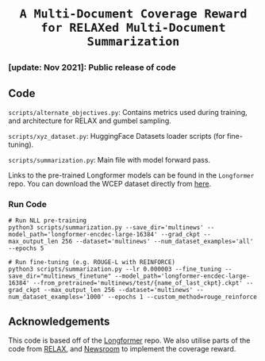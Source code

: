 # <p align=center>`A Multi-Document Coverage Reward for RELAXed Multi-Document Summarization`</p>
### [update: Nov 2021]: Public release of code

## Code
`scripts/alternate_objectives.py`: Contains metrics used during training, and architecture for RELAX and gumbel sampling.

`scripts/xyz_dataset.py`: HuggingFace Datasets loader scripts (for fine-tuning).

`scripts/summarization.py`: Main file with model forward pass.

Links to the pre-trained Longformer models can be found in the `Longformer` repo.
You can download the WCEP dataset directly from [here](https://github.com/complementizer/wcep-mds-dataset).

### Run Code
```
# Run NLL pre-training
python3 scripts/summarization.py --save_dir='multinews' --model_path='longformer-encdec-large-16384' --grad_ckpt --max_output_len 256 --dataset='multinews' --num_dataset_examples='all' --epochs 5
```

```
# Run fine-tuning (e.g. ROUGE-L with REINFORCE)
python3 scripts/summarization.py --lr 0.000003 --fine_tuning --save_dir="multinews_finetune" --model_path='longformer-encdec-large-16384' --from_pretrained='multinews/test/{name_of_last_ckpt}.ckpt' --grad_ckpt --max_output_len 256 --dataset='multinews' --num_dataset_examples='1000' --epochs 1 --custom_method=rouge_reinforce
```

## Acknowledgements
This code is based off of the [Longformer](https://github.com/allenai/longformer) repo.
We also utilise parts of the code from [RELAX](https://github.com/duvenaud/relax), and [Newsroom](https://github.com/lil-lab/newsroom) to implement the coverage reward.